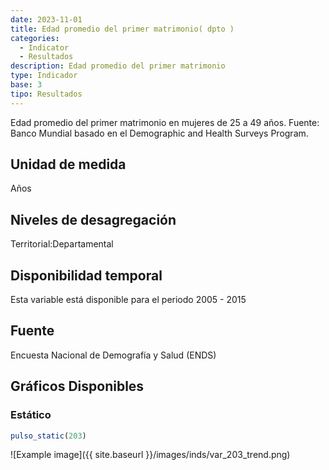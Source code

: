 ```yaml
---
date: 2023-11-01
title: Edad promedio del primer matrimonio( dpto )
categories:
  - Indicator
  - Resultados
description: Edad promedio del primer matrimonio
type: Indicador
base: 3
tipo: Resultados
--- 
```


Edad promedio del primer matrimonio en mujeres de 25 a 49 años.
Fuente: Banco Mundial basado en el Demographic and Health Surveys Program.

## Unidad de medida
Años

## Niveles de desagregación
Territorial:Departamental

## Disponibilidad temporal
Esta variable está disponible para el periodo 2005 - 2015

## Fuente
Encuesta Nacional de Demografía y Salud (ENDS)

## Gráficos Disponibles

### Estático

``` R
pulso_static(203)
```

![Example image]({{ site.baseurl }}/images/inds/var_203_trend.png)